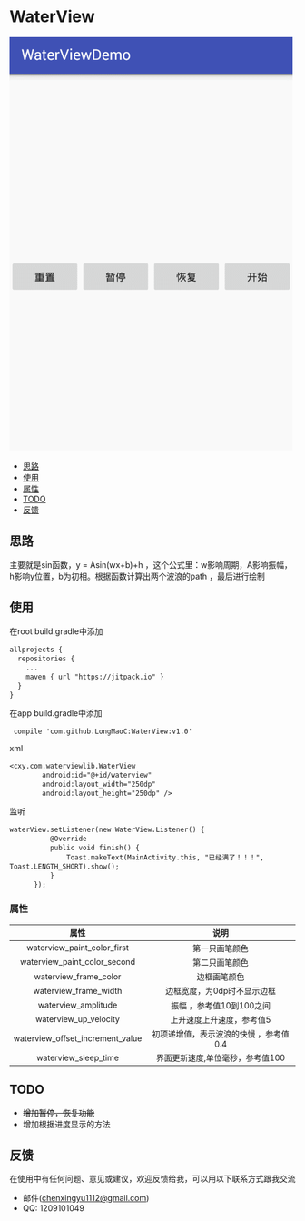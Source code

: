 # WaterView

![image](https://github.com/LongMaoC/WaterView/blob/master/gif/waterview.gif)


* [思路](#user-content-思路)
* [使用](#user-content-使用)
* [属性](#user-content-属性)
* [TODO](#user-content-TODO)
* [反馈](#user-content-反馈)



## 思路
主要就是sin函数，y = Asin(wx+b)+h ，这个公式里：w影响周期，A影响振幅，h影响y位置，b为初相。根据函数计算出两个波浪的path ，最后进行绘制


## 使用
在root build.gradle中添加
```
allprojects {
  repositories {
    ...
    maven { url "https://jitpack.io" }
  }
}
```
在app build.gradle中添加
```
 compile 'com.github.LongMaoC:WaterView:v1.0'
```

xml
```
<cxy.com.waterviewlib.WaterView
        android:id="@+id/waterview"
        android:layout_width="250dp"
        android:layout_height="250dp" />
```

监听
```
waterView.setListener(new WaterView.Listener() {
          @Override
          public void finish() {
              Toast.makeText(MainActivity.this, "已经满了！！！", Toast.LENGTH_SHORT).show();
          }
      });
```

### 属性
| 属性                          | 说明                            |
| :---------------------------: |:-------------------------------:|
| waterview_paint_color_first   |  第一只画笔颜色    |
| waterview_paint_color_second   | 第二只画笔颜色 |
| waterview_frame_color   | 边框画笔颜色 |
| waterview_frame_width   | 边框宽度，为0dp时不显示边框 |
| waterview_amplitude     | 振幅 ，参考值10到100之间        |
| waterview_up_velocity   | 上升速度上升速度，参考值5     |
| waterview_offset_increment_value   | 初项递增值，表示波浪的快慢 ，参考值0.4    |
| waterview_sleep_time   | 界面更新速度,单位毫秒，参考值100     |


## TODO
* ~~增加暂停，恢复功能~~
* 增加根据进度显示的方法

## 反馈

在使用中有任何问题、意见或建议，欢迎反馈给我，可以用以下联系方式跟我交流

* 邮件(chenxingyu1112@gmail.com)
* QQ: 1209101049



 
 

